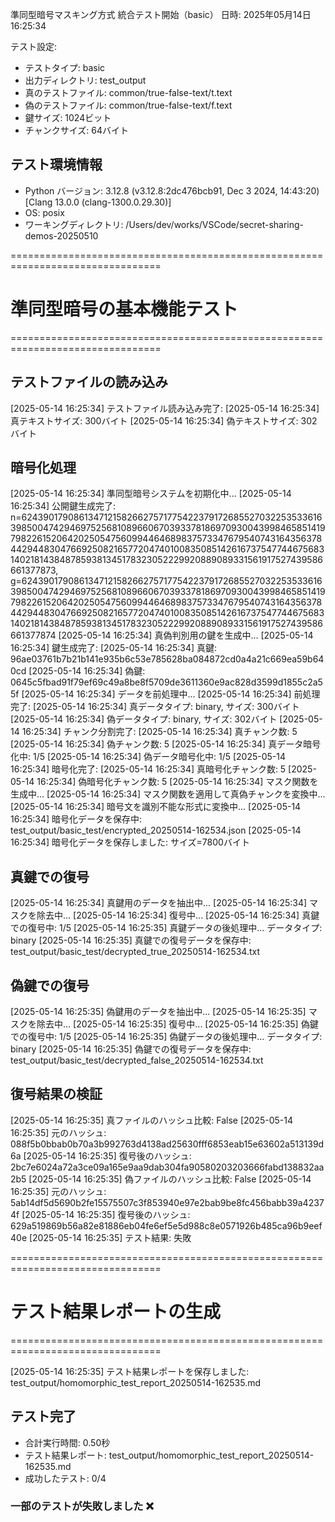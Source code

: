 準同型暗号マスキング方式 統合テスト開始（basic）
日時: 2025年05月14日 16:25:34

テスト設定:
- テストタイプ: basic
- 出力ディレクトリ: test_output
- 真のテストファイル: common/true-false-text/t.text
- 偽のテストファイル: common/true-false-text/f.text
- 鍵サイズ: 1024ビット
- チャンクサイズ: 64バイト

## テスト環境情報
- Python バージョン: 3.12.8 (v3.12.8:2dc476bcb91, Dec  3 2024, 14:43:20) [Clang 13.0.0 (clang-1300.0.29.30)]
- OS: posix
- ワーキングディレクトリ: /Users/dev/works/VSCode/secret-sharing-demos-20250510


================================================================================
# 準同型暗号の基本機能テスト
================================================================================


## テストファイルの読み込み
[2025-05-14 16:25:34] テストファイル読み込み完了:
[2025-05-14 16:25:34]   真テキストサイズ: 300バイト
[2025-05-14 16:25:34]   偽テキストサイズ: 302バイト

## 暗号化処理
[2025-05-14 16:25:34] 準同型暗号システムを初期化中...
[2025-05-14 16:25:34] 公開鍵生成完了: n=62439017908613471215826627571775422379172685527032253533616398500474294697525681089660670393378186970930043998465851419798226152064202505475609944646898375733476795407431643563784429448304766925082165772047401008350851426167375477446756831402181438487859381345178323052229920889089331561917527439586661377873, g=62439017908613471215826627571775422379172685527032253533616398500474294697525681089660670393378186970930043998465851419798226152064202505475609944646898375733476795407431643563784429448304766925082165772047401008350851426167375477446756831402181438487859381345178323052229920889089331561917527439586661377874
[2025-05-14 16:25:34] 真偽判別用の鍵を生成中...
[2025-05-14 16:25:34] 鍵生成完了:
[2025-05-14 16:25:34]   真鍵: 96ae03761b7b21b141e935b6c53e785628ba084872cd0a4a21c669ea59b640cd
[2025-05-14 16:25:34]   偽鍵: 0645c5fbad91f79ef69c49a8be8f5709de3611360e9ac828d3599d1855c2a55f
[2025-05-14 16:25:34] データを前処理中...
[2025-05-14 16:25:34] 前処理完了:
[2025-05-14 16:25:34]   真データタイプ: binary, サイズ: 300バイト
[2025-05-14 16:25:34]   偽データタイプ: binary, サイズ: 302バイト
[2025-05-14 16:25:34] チャンク分割完了:
[2025-05-14 16:25:34]   真チャンク数: 5
[2025-05-14 16:25:34]   偽チャンク数: 5
[2025-05-14 16:25:34] 真データ暗号化中: 1/5
[2025-05-14 16:25:34] 偽データ暗号化中: 1/5
[2025-05-14 16:25:34] 暗号化完了:
[2025-05-14 16:25:34]   真暗号化チャンク数: 5
[2025-05-14 16:25:34]   偽暗号化チャンク数: 5
[2025-05-14 16:25:34] マスク関数を生成中...
[2025-05-14 16:25:34] マスク関数を適用して真偽チャンクを変換中...
[2025-05-14 16:25:34] 暗号文を識別不能な形式に変換中...
[2025-05-14 16:25:34] 暗号化データを保存中: test_output/basic_test/encrypted_20250514-162534.json
[2025-05-14 16:25:34] 暗号化データを保存しました: サイズ=7800バイト

## 真鍵での復号
[2025-05-14 16:25:34] 真鍵用のデータを抽出中...
[2025-05-14 16:25:34] マスクを除去中...
[2025-05-14 16:25:34] 復号中...
[2025-05-14 16:25:34] 真鍵での復号中: 1/5
[2025-05-14 16:25:35] 真鍵データの後処理中... データタイプ: binary
[2025-05-14 16:25:35] 真鍵での復号データを保存中: test_output/basic_test/decrypted_true_20250514-162534.txt

## 偽鍵での復号
[2025-05-14 16:25:35] 偽鍵用のデータを抽出中...
[2025-05-14 16:25:35] マスクを除去中...
[2025-05-14 16:25:35] 復号中...
[2025-05-14 16:25:35] 偽鍵での復号中: 1/5
[2025-05-14 16:25:35] 偽鍵データの後処理中... データタイプ: binary
[2025-05-14 16:25:35] 偽鍵での復号データを保存中: test_output/basic_test/decrypted_false_20250514-162534.txt

## 復号結果の検証
[2025-05-14 16:25:35] 真ファイルのハッシュ比較: False
[2025-05-14 16:25:35]   元のハッシュ:   088f5b0bbab0b70a3b992763d4138ad25630fff6853eab15e63602a513139d6a
[2025-05-14 16:25:35]   復号後のハッシュ: 2bc7e6024a72a3ce09a165e9aa9dab304fa90580203203666fabd138832aa2b5
[2025-05-14 16:25:35] 偽ファイルのハッシュ比較: False
[2025-05-14 16:25:35]   元のハッシュ:   5ab14df5d5690b2fe15575507c3f853940e97e2bab9be8fc456babb39a42374f
[2025-05-14 16:25:35]   復号後のハッシュ: 629a519869b56a82e81886eb04fe6ef5e5d988c8e0571926b485ca96b9eef40e
[2025-05-14 16:25:35] テスト結果: 失敗

================================================================================
# テスト結果レポートの生成
================================================================================

[2025-05-14 16:25:35] テスト結果レポートを保存しました: test_output/homomorphic_test_report_20250514-162535.md
## テスト完了
- 合計実行時間: 0.50秒
- テスト結果レポート: test_output/homomorphic_test_report_20250514-162535.md
- 成功したテスト: 0/4
### 一部のテストが失敗しました ❌
